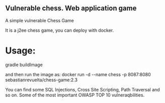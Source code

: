 ## Vulnerable chess. Web application game
A simple vulnerable Chess Game

It is a j2ee chess game, you can deploy with docker.

# Usage:
gradle buildImage

and then run the image as:
docker run -d --name chess -p 8087:8080 sebastianrevuelta/chess-game:2.3

You can find some SQL Injections, Cross Site Scripting, Path Traversal and so on.
Some of the most important OWASP TOP 10 vulneraqbilities.
